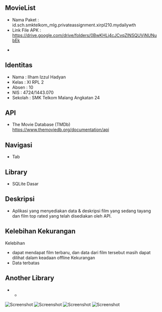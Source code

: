 ## MovieList
* Nama Paket : id.sch.smktelkom_mlg.privateassignment.xirpl210.mydailywth
* Link File APK : https://drive.google.com/drive/folders/0BwKHLj4cJCvqZlNSQUVjNUNubEk
-

## Identitas
* Nama  : Ilham Izzul Hadyan
* Kelas : XI RPL 2
* Absen : 10
* NIS   : 4724/1443.070
* Sekolah : SMK Telkom Malang Angkatan 24

## API
* The Movie Database (TMDb)
https://www.themoviedb.org/documentation/api

## Navigasi
* Tab

## Library
* SQLite Dasar

## Deskripsi
* Aplikasi yang menyediakan data & deskripsi film yang sedang tayang dan film top rated yang telah disediakan oleh API.

## Kelebihan Kekurangan
Kelebihan
* dapat mendapat film terbaru, dan data dari film tersebut masih dapat dilihat dalam keadaan offline
Kekurangan
* Data terbatas

## Another Library
* -

![Screenshot](https://raw.githubusercontent.com/ilhamizzul/movielist/master/Screenshot_2017-06-13-15-03-12-418.png)
![Screenshot](https://raw.githubusercontent.com/ilhamizzul/movielist/master/Screenshot_2017-06-13-15-03-19-113.png)
![Screenshot](https://raw.githubusercontent.com/ilhamizzul/movielist/master/Screenshot_2017-06-13-15-03-38-883.png)
![Screenshot](https://raw.githubusercontent.com/ilhamizzul/movielist/master/Screenshot_2017-06-13-15-03-50-923.png)
